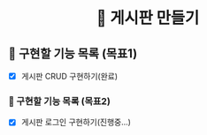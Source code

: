 <p align="middle" >  
</p>
<h1 align="middle">🎯 게시판 만들기</h1>

## 📝 구현할 기능 목록 (목표1)
    
- [X] 게시판 CRUD 구현하기(완료)

### 📝 구현할 기능 목록 (목표2)

- [X] 게시판 로그인 구현하기(진행중...)
